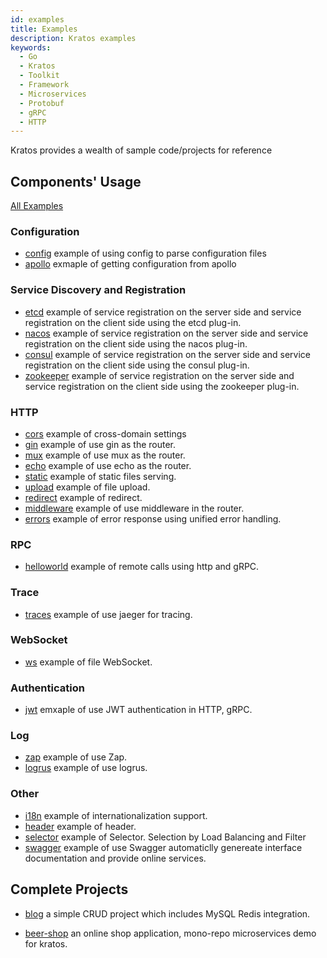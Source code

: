 ```yaml
---
id: examples
title: Examples
description: Kratos examples
keywords:
  - Go
  - Kratos
  - Toolkit
  - Framework
  - Microservices
  - Protobuf
  - gRPC
  - HTTP
---
```


Kratos provides a wealth of sample code/projects for reference

## Components' Usage

[All Examples](https://github.com/go-kratos/examples)

### Configuration

- [config](https://github.com/go-kratos/examples/tree/main/config) example of using config to parse configuration files
- [apollo](https://github.com/go-kratos/examples/tree/main/config/apollo) exmaple of getting configuration from apollo

### Service Discovery and Registration

- [etcd](https://github.com/go-kratos/examples/tree/main/registry/etcd) example of service registration on the server side and service registration on the client side using the etcd plug-in.
- [nacos](https://github.com/go-kratos/examples/tree/main/registry/nacos) example of service registration on the server side and service registration on the client side using the nacos plug-in.
- [consul](https://github.com/go-kratos/examples/tree/main/registry/consul) example of service registration on the server side and service registration on the client side using the consul plug-in.
- [zookeeper](https://github.com/go-kratos/examples/tree/main/registry/zookeeper) example of service registration on the server side and service registration on the client side using the zookeeper plug-in.

### HTTP

- [cors](https://github.com/go-kratos/examples/tree/main/http/cors) example of cross-domain settings
- [gin](https://github.com/go-kratos/examples/tree/main/http/gin) example of use gin as the router.
- [mux](https://github.com/go-kratos/examples/tree/main/http/mux) example of use mux as the router.
- [echo](https://github.com/go-kratos/examples/tree/main/http/echo) example of use echo as the router.
- [static](https://github.com/go-kratos/examples/tree/main/http/static) example of static files serving.
- [upload](https://github.com/go-kratos/examples/tree/main/http/upload) example of file upload.
- [redirect](https://github.com/go-kratos/examples/blob/main/http/redirect) example of redirect.
- [middleware](https://github.com/go-kratos/examples/tree/main/http/middlewares) example of use middleware in the router.
- [errors](https://github.com/go-kratos/examples/tree/main/http/errors) example of error response using unified error handling.

### RPC

- [helloworld](https://github.com/go-kratos/examples/tree/main/helloworld) example of remote calls using http and gRPC.

### Trace

- [traces](https://github.com/go-kratos/examples/tree/main/traces) example of use jaeger for tracing.

### WebSocket

- [ws](https://github.com/go-kratos/examples/tree/main/ws) example of file WebSocket.

### Authentication

- [jwt](https://github.com/go-kratos/examples/tree/main/auth/jwt) emxaple of use JWT authentication in HTTP, gRPC.

### Log

- [zap](https://github.com/go-kratos/examples/tree/main/log) example of use Zap.
- [logrus](https://github.com/go-kratos/examples/tree/main/log) example of use logrus.

### Other

- [i18n](https://github.com/go-kratos/examples/tree/main/i18n) example of internationalization support.
- [header](https://github.com/go-kratos/examples/tree/main/header) example of header.
- [selector](https://github.com/go-kratos/examples/tree/main/selector) example of Selector. Selection by Load Balancing and Filter
- [swagger](https://github.com/go-kratos/examples/tree/main/swagger) example of use Swagger automaticlly genereate interface documentation and provide online services.

## Complete Projects

- [blog](https://github.com/go-kratos/examples/tree/main/blog) a simple CRUD project which includes MySQL Redis integration.

- [beer-shop](https://github.com/go-kratos/beer-shop) an online shop application, mono-repo microservices demo for kratos.

